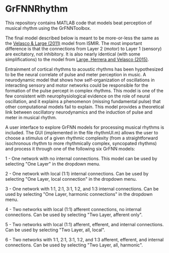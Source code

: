 # GrFNNRhythm

This repository contains MATLAB code that models beat perception of musical rhythm using the GrFNNToolbox. 

The final model described below is meant to be more-or-less the same as the [Velasco & Large (2011)](http://ismir2011.ismir.net/papers/PS2-3.pdf) model from ISMIR. The most important difference is that the connections from Layer 2 (motor) to Layer 1 (sensory) are excitatory, not inhibitory. It is also nearly identical (with some simplifications) to the model from [Large, Herrera and Velasco (2015)](http://dx.doi.org/10.3389/fnsys.2015.00159).

Entrainment of cortical rhythms to acoustic rhythms has been hypothesized to be the neural correlate of pulse and meter perception in music. A neurodynamic model that shows how self-organization of oscillations in interacting sensory and motor networks could be responsible for the formation of the pulse percept in complex rhythms. This model is one of the few consistent with neurophysiological evidence on the role of neural oscillation, and it explains a phenomenon (missing fundamental pulse) that other computational models fail to explain. This model provides a theoretical link between oscillatory neurodynamics and the induction of pulse and meter in musical rhythm.

A user interface to explore GrFNN models for processing musical rhythms is included. The GUI (implemented in the file rhythmUI.m) allows the user to choose a stimulus of a given rhythmic complexity (from a straightforward isochronous rhythm to more rhythmically complex, syncopated rhythms) and process it through one of the following six GrFNN models:

1 - One network with no internal connections. This model can be used by selecting "One Layer" in the dropdown menu.

2 - One network with local (1:1) internal connections. Can be used by selecting "One Layer, local connection" in the dropdown menu.

3 - One network with 1:1, 2:1, 3:1, 1:2, and 1:3 internal connections. Can be used by selecting "One Layer, harmonic connections" in the dropdown menu.

4 - Two networks with local (1:1) afferent connections, no internal connections. Can be used by selecting "Two Layer, afferent only".

5 - Two networks with local (1:1) afferent, efferent, and internal connections. Can be used by selecting "Two Layer, all, local".

6 - Two networks with 1:1, 2:1, 3:1, 1:2, and 1:3 afferent, efferent, and internal connections. Can be used by selecting "Two Layer, all, harmonic". 

